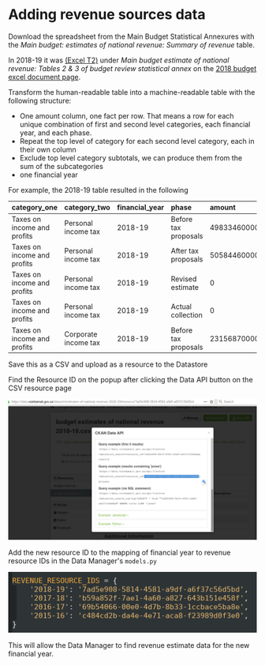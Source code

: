# Adding revenue sources data

Download the spreadsheet from the Main Budget Statistical Annexures with the _Main budget: estimates of national revenue:  Summary of revenue_ table.

In 2018-19 it was [\(Excel T2\)](http://www.treasury.gov.za/documents/national%20budget/2018/TimeSeries/Excel/Table%202%20-%20Main%20budget%20estimates%20of%20national%20revenue.xlsx) under _Main budget estimate of national revenue: Tables 2 & 3 of budget review statistical annex_ on the [2018 budget excel document page](http://www.treasury.gov.za/documents/national%20budget/2018/excelFormat.aspx).

Transform the human-readable table into a machine-readable table with the following structure:

* One amount column, one fact per row. That means a row for each unique combination of first and second level categories, each financial year, and each phase.
* Repeat the top level of category for each second level category, each in their own column
* Exclude top level category subtotals, we can produce them from the sum of the subcategories
* one financial year

For example, the 2018-19 table resulted in the following

| category\_one | category\_two | financial\_year | phase | amount |
| :--- | :--- | :--- | :--- | :--- |
| Taxes on income and profits | Personal income tax | 2018-19 | Before tax proposals | 498334600000 |
| Taxes on income and profits | Personal income tax | 2018-19 | After tax proposals | 505844600000 |
| Taxes on income and profits | Personal income tax | 2018-19 | Revised estimate | 0 |
| Taxes on income and profits | Personal income tax | 2018-19 | Actual collection | 0 |
| Taxes on income and profits | Corporate income tax | 2018-19 | Before tax proposals | 231568700000 |

Save this as a CSV and upload as a resource to the Datastore

Find the Resource ID on the popup after clicking the Data API button on the CSV resource page

![](../../.gitbook/assets/vulekamai-revenue-data-resource-id.png)

Add the new resource ID to the mapping of financial year to revenue resource IDs in the Data Manager's `models.py`

![](../../.gitbook/assets/vulekamali-datamanager-revenue-resource-ids.png)

This will allow the Data Manager to find revenue estimate data for the new financial year.

